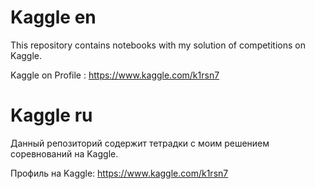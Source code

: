 # Kaggle en

This repository contains notebooks with my solution of competitions on Kaggle.

Kaggle on Profile : https://www.kaggle.com/k1rsn7

# Kaggle ru

Данный репозиторий содержит тетрадки с моим решением соревнований на Kaggle.

Профиль на Kaggle: https://www.kaggle.com/k1rsn7

